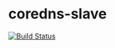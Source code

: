# coredns-slave

[![Build Status](https://jenkins.stopbreakingit.net/buildStatus/icon?job=Ansible%2Fcoredns-slave%2Fmaster)](https://jenkins.stopbreakingit.net/job/Ansible/job/coredns-slave/job/master/)